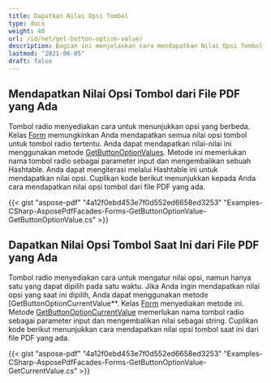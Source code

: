 ```yaml
---
title: Dapatkan Nilai Opsi Tombol
type: docs
weight: 40
url: /id/net/get-button-option-value/
description: Bagian ini menjelaskan cara mendapatkan Nilai Opsi Tombol dengan Aspose.PDF Facades menggunakan Kelas Form.
lastmod: "2021-06-05"
draft: false
---
```


## Mendapatkan Nilai Opsi Tombol dari File PDF yang Ada

Tombol radio menyediakan cara untuk menunjukkan opsi yang berbeda. Kelas [Form](https://reference.aspose.com/pdf/net/aspose.pdf.facades/form) memungkinkan Anda mendapatkan semua nilai opsi tombol untuk tombol radio tertentu. Anda dapat mendapatkan nilai-nilai ini menggunakan metode [GetButtonOptionValues](https://reference.aspose.com/pdf/net/aspose.pdf.facades/form/methods/getbuttonoptionvalues). Metode ini memerlukan nama tombol radio sebagai parameter input dan mengembalikan sebuah Hashtable. Anda dapat mengiterasi melalui Hashtable ini untuk mendapatkan nilai opsi. Cuplikan kode berikut menunjukkan kepada Anda cara mendapatkan nilai opsi tombol dari file PDF yang ada.

{{< gist "aspose-pdf" "4a12f0ebd453e7f0d552ed6658ed3253" "Examples-CSharp-AsposePdfFacades-Forms-GetButtonOptionValue-GetButtonOptionValue.cs" >}}

## Dapatkan Nilai Opsi Tombol Saat Ini dari File PDF yang Ada

Tombol radio menyediakan cara untuk mengatur nilai opsi, namun hanya satu yang dapat dipilih pada satu waktu. Jika Anda ingin mendapatkan nilai opsi yang saat ini dipilih, Anda dapat menggunakan metode [GetButtonOptionCurrentValue**. Kelas [Form](https://reference.aspose.com/pdf/net/aspose.pdf.facades/form) menyediakan metode ini. Metode [GetButtonOptionCurrentValue](https://reference.aspose.com/pdf/net/aspose.pdf.facades/form/methods/getbuttonoptioncurrentvalue) memerlukan nama tombol radio sebagai parameter input dan mengembalikan nilai sebagai string. Cuplikan kode berikut menunjukkan cara mendapatkan nilai opsi tombol saat ini dari file PDF yang ada.

{{< gist "aspose-pdf" "4a12f0ebd453e7f0d552ed6658ed3253" "Examples-CSharp-AsposePdfFacades-Forms-GetButtonOptionValue-GetCurrentValue.cs" >}}